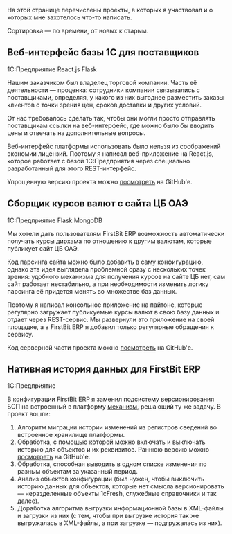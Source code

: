 ﻿На этой странице перечислены проекты, в которых я участвовал и о которых мне захотелось что-то написать.

Сортировка — по времени, от новых к старым.

## Веб-интерфейс базы 1С для поставщиков

<span class="f6 link br3 ph3 pv1 mb2 dib blue bg-lightest-blue">1С:Предприятие</span> <span class="f6 link br3 ph3 pv1 mb2 dib blue bg-lightest-blue">React.js</span> <span class="f6 link br3 ph3 pv1 mb2 dib blue bg-lightest-blue">Flask</span>

Нашим заказчиком был владелец торговой компании. Часть её деятельности — проценка: сотрудники компании связывались с поставщиками, определяя, у какого из них выгоднее разместить заказы клиентов с точки зрения цен, сроков доставки и других условий.

От нас требовалось сделать так, чтобы они могли просто отправлять поставщикам ссылки на веб-интерфейс, где можно было бы вводить цены и отвечать на дополнительные вопросы.

Веб-интерфейс платформы использовать было нельзя из соображений экономии лицензий. Поэтому я написал веб-приложение на React.js, которое работает с базой 1С:Предприятия через специально разработанный для этого REST-интерфейс.

Упрощенную версию проекта можно [посмотреть](https://github.com/vkostyanetsky/RFQ) на GitHub'е.

## Сборщик курсов валют с сайта ЦБ ОАЭ

<span class="f6 link br3 ph3 pv1 mb2 dib blue bg-lightest-blue">1С:Предприятие</span> <span class="f6 link br3 ph3 pv1 mb2 dib blue bg-lightest-blue">Flask</span> <span class="f6 link br3 ph3 pv1 mb2 dib blue bg-lightest-blue">MongoDB</span>

Мы хотели дать пользователям FirstBit ERP возможность автоматически получать курсы дирхама по отношению к другим валютам, которые публикует сайт ЦБ ОАЭ.

Код парсинга сайта можно было добавить в саму конфигурацию, однако эта идея выглядела проблемной сразу с нескольких точек зрения: удобного механизма для получения курсов на сайте ЦБ нет, сам сайт работает нестабильно, а при необходимости изменить логику парсинга её придется менять во множестве баз данных.

Поэтому я написал консольное приложение на пайтоне, которые регулярно загружает публикуемые курсы валют в свою базу данных и отдает через REST-сервис. Мы развернули это приложение на своей площадке, а в FirstBit ERP я добавил только регулярные обращения к сервису.

Код серверной части проекта можно [посмотреть](https://github.com/vkostyanetsky/CurrencyRatesCrawler) на GitHub'е.

## Нативная история данных для FirstBit ERP

<span class="f6 link br3 ph3 pv1 mb2 dib blue bg-lightest-blue">1С:Предприятие</span>

В конфигурации FirstBit ERP я заменил подсистему версионирования БСП на встроенный в платформу [механизм](https://wonderland.v8.1c.ru/blog/istoriya-dannykh/), решающий ту же задачу. В проект вошли:

1. Алгоритм миграции истории изменений из регистров сведений во встроенное хранилище платформы.
2. Обработка, с помощью которой можно включать и выключать историю для объектов и их реквизитов. Раннюю версию можно [посмотреть](https://github.com/vkostyanetsky/AuditLogSettings) на GitHub'е.
3. Обработка, способная выводить в одном списке изменения по разным объектам за указанный период. 
4. Анализ объектов конфигурации (был нужен, чтобы выключить историю данных для объектов, которые нет смысла версионировать — неразделенные объекты 1сFresh, служебные справочники и так далее).
5. Доработка алгоритма выгрузки информационной базы в XML-файлы и загрузки из них (с тем, чтобы при выгрузке история так же выгружалась в XML-файлы, а при загрузке — подгружалась из них).